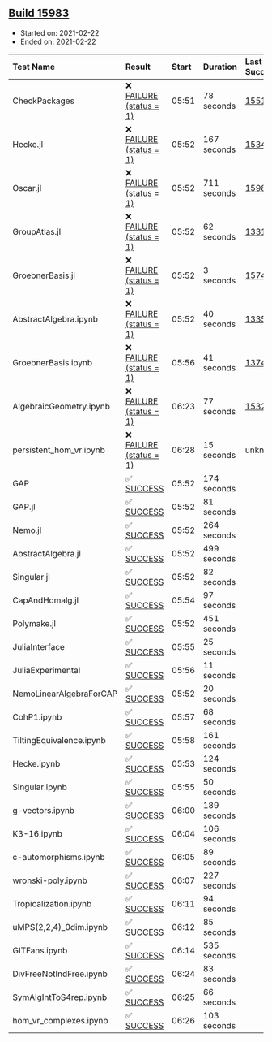 ## [Build 15983](https://oscarci.mathematik.uni-kl.de/job/oscar/15983/)

* Started on: 2021-02-22
* Ended on: 2021-02-22

| Test Name    | Result | Start | Duration | Last Success | First Failure |
|:-------------|:-------|:------|:---------|:-------------|:--------------|
| CheckPackages | ❌ [FAILURE (status = 1)](https://oscarci.mathematik.uni-kl.de/job/oscar/15983/artifact/logs/build-15983/CheckPackages.log) | 05:51 | 78 seconds | [15514](https://oscarci.mathematik.uni-kl.de/job/oscar/15514/) | [15515](https://oscarci.mathematik.uni-kl.de/job/oscar/15515/) |
| Hecke.jl | ❌ [FAILURE (status = 1)](https://oscarci.mathematik.uni-kl.de/job/oscar/15983/artifact/logs/build-15983/Hecke.jl.log) | 05:52 | 167 seconds | [15344](https://oscarci.mathematik.uni-kl.de/job/oscar/15344/) | [15348](https://oscarci.mathematik.uni-kl.de/job/oscar/15348/) |
| Oscar.jl | ❌ [FAILURE (status = 1)](https://oscarci.mathematik.uni-kl.de/job/oscar/15983/artifact/logs/build-15983/Oscar.jl.log) | 05:52 | 711 seconds | [15982](https://oscarci.mathematik.uni-kl.de/job/oscar/15982/) | [15983](https://oscarci.mathematik.uni-kl.de/job/oscar/15983/) |
| GroupAtlas.jl | ❌ [FAILURE (status = 1)](https://oscarci.mathematik.uni-kl.de/job/oscar/15983/artifact/logs/build-15983/GroupAtlas.jl.log) | 05:52 | 62 seconds | [13311](https://oscarci.mathematik.uni-kl.de/job/oscar/13311/) | [13312](https://oscarci.mathematik.uni-kl.de/job/oscar/13312/) |
| GroebnerBasis.jl | ❌ [FAILURE (status = 1)](https://oscarci.mathematik.uni-kl.de/job/oscar/15983/artifact/logs/build-15983/GroebnerBasis.jl.log) | 05:52 | 3 seconds | [15745](https://oscarci.mathematik.uni-kl.de/job/oscar/15745/) | [15746](https://oscarci.mathematik.uni-kl.de/job/oscar/15746/) |
| AbstractAlgebra.ipynb | ❌ [FAILURE (status = 1)](https://oscarci.mathematik.uni-kl.de/job/oscar/15983/artifact/logs/build-15983/AbstractAlgebra.ipynb.log) | 05:52 | 40 seconds | [13355](https://oscarci.mathematik.uni-kl.de/job/oscar/13355/) | [13356](https://oscarci.mathematik.uni-kl.de/job/oscar/13356/) |
| GroebnerBasis.ipynb | ❌ [FAILURE (status = 1)](https://oscarci.mathematik.uni-kl.de/job/oscar/15983/artifact/logs/build-15983/GroebnerBasis.ipynb.log) | 05:56 | 41 seconds | [13748](https://oscarci.mathematik.uni-kl.de/job/oscar/13748/) | [13749](https://oscarci.mathematik.uni-kl.de/job/oscar/13749/) |
| AlgebraicGeometry.ipynb | ❌ [FAILURE (status = 1)](https://oscarci.mathematik.uni-kl.de/job/oscar/15983/artifact/logs/build-15983/AlgebraicGeometry.ipynb.log) | 06:23 | 77 seconds | [15322](https://oscarci.mathematik.uni-kl.de/job/oscar/15322/) | [15323](https://oscarci.mathematik.uni-kl.de/job/oscar/15323/) |
| persistent_hom_vr.ipynb | ❌ [FAILURE (status = 1)](https://oscarci.mathematik.uni-kl.de/job/oscar/15983/artifact/logs/build-15983/persistent_hom_vr.ipynb.log) | 06:28 | 15 seconds | unknown | unknown |
| GAP | ✅ [SUCCESS](https://oscarci.mathematik.uni-kl.de/job/oscar/15983/artifact/logs/build-15983/GAP.log) | 05:52 | 174 seconds |  |  |
| GAP.jl | ✅ [SUCCESS](https://oscarci.mathematik.uni-kl.de/job/oscar/15983/artifact/logs/build-15983/GAP.jl.log) | 05:52 | 81 seconds |  |  |
| Nemo.jl | ✅ [SUCCESS](https://oscarci.mathematik.uni-kl.de/job/oscar/15983/artifact/logs/build-15983/Nemo.jl.log) | 05:52 | 264 seconds |  |  |
| AbstractAlgebra.jl | ✅ [SUCCESS](https://oscarci.mathematik.uni-kl.de/job/oscar/15983/artifact/logs/build-15983/AbstractAlgebra.jl.log) | 05:52 | 499 seconds |  |  |
| Singular.jl | ✅ [SUCCESS](https://oscarci.mathematik.uni-kl.de/job/oscar/15983/artifact/logs/build-15983/Singular.jl.log) | 05:52 | 82 seconds |  |  |
| CapAndHomalg.jl | ✅ [SUCCESS](https://oscarci.mathematik.uni-kl.de/job/oscar/15983/artifact/logs/build-15983/CapAndHomalg.jl.log) | 05:54 | 97 seconds |  |  |
| Polymake.jl | ✅ [SUCCESS](https://oscarci.mathematik.uni-kl.de/job/oscar/15983/artifact/logs/build-15983/Polymake.jl.log) | 05:52 | 451 seconds |  |  |
| JuliaInterface | ✅ [SUCCESS](https://oscarci.mathematik.uni-kl.de/job/oscar/15983/artifact/logs/build-15983/JuliaInterface.log) | 05:55 | 25 seconds |  |  |
| JuliaExperimental | ✅ [SUCCESS](https://oscarci.mathematik.uni-kl.de/job/oscar/15983/artifact/logs/build-15983/JuliaExperimental.log) | 05:56 | 11 seconds |  |  |
| NemoLinearAlgebraForCAP | ✅ [SUCCESS](https://oscarci.mathematik.uni-kl.de/job/oscar/15983/artifact/logs/build-15983/NemoLinearAlgebraForCAP.log) | 05:52 | 20 seconds |  |  |
| CohP1.ipynb | ✅ [SUCCESS](https://oscarci.mathematik.uni-kl.de/job/oscar/15983/artifact/logs/build-15983/CohP1.ipynb.log) | 05:57 | 68 seconds |  |  |
| TiltingEquivalence.ipynb | ✅ [SUCCESS](https://oscarci.mathematik.uni-kl.de/job/oscar/15983/artifact/logs/build-15983/TiltingEquivalence.ipynb.log) | 05:58 | 161 seconds |  |  |
| Hecke.ipynb | ✅ [SUCCESS](https://oscarci.mathematik.uni-kl.de/job/oscar/15983/artifact/logs/build-15983/Hecke.ipynb.log) | 05:53 | 124 seconds |  |  |
| Singular.ipynb | ✅ [SUCCESS](https://oscarci.mathematik.uni-kl.de/job/oscar/15983/artifact/logs/build-15983/Singular.ipynb.log) | 05:55 | 50 seconds |  |  |
| g-vectors.ipynb | ✅ [SUCCESS](https://oscarci.mathematik.uni-kl.de/job/oscar/15983/artifact/logs/build-15983/g-vectors.ipynb.log) | 06:00 | 189 seconds |  |  |
| K3-16.ipynb | ✅ [SUCCESS](https://oscarci.mathematik.uni-kl.de/job/oscar/15983/artifact/logs/build-15983/K3-16.ipynb.log) | 06:04 | 106 seconds |  |  |
| c-automorphisms.ipynb | ✅ [SUCCESS](https://oscarci.mathematik.uni-kl.de/job/oscar/15983/artifact/logs/build-15983/c-automorphisms.ipynb.log) | 06:05 | 89 seconds |  |  |
| wronski-poly.ipynb | ✅ [SUCCESS](https://oscarci.mathematik.uni-kl.de/job/oscar/15983/artifact/logs/build-15983/wronski-poly.ipynb.log) | 06:07 | 227 seconds |  |  |
| Tropicalization.ipynb | ✅ [SUCCESS](https://oscarci.mathematik.uni-kl.de/job/oscar/15983/artifact/logs/build-15983/Tropicalization.ipynb.log) | 06:11 | 94 seconds |  |  |
| uMPS(2,2,4)_0dim.ipynb | ✅ [SUCCESS](https://oscarci.mathematik.uni-kl.de/job/oscar/15983/artifact/logs/build-15983/uMPS-2-2-4-_0dim.ipynb.log) | 06:12 | 85 seconds |  |  |
| GITFans.ipynb | ✅ [SUCCESS](https://oscarci.mathematik.uni-kl.de/job/oscar/15983/artifact/logs/build-15983/GITFans.ipynb.log) | 06:14 | 535 seconds |  |  |
| DivFreeNotIndFree.ipynb | ✅ [SUCCESS](https://oscarci.mathematik.uni-kl.de/job/oscar/15983/artifact/logs/build-15983/DivFreeNotIndFree.ipynb.log) | 06:24 | 83 seconds |  |  |
| SymAlgIntToS4rep.ipynb | ✅ [SUCCESS](https://oscarci.mathematik.uni-kl.de/job/oscar/15983/artifact/logs/build-15983/SymAlgIntToS4rep.ipynb.log) | 06:25 | 66 seconds |  |  |
| hom_vr_complexes.ipynb | ✅ [SUCCESS](https://oscarci.mathematik.uni-kl.de/job/oscar/15983/artifact/logs/build-15983/hom_vr_complexes.ipynb.log) | 06:26 | 103 seconds |  |  |
